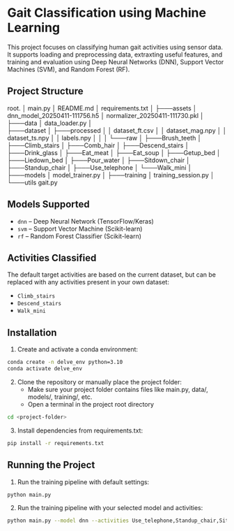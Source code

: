 # Gait Classification using Machine Learning

This project focuses on classifying human gait activities using sensor data. It supports loading and preprocessing data, extraxting useful features, and training and evaluation using Deep Neural Networks (DNN), Support Vector Machines (SVM), and Random Forest (RF).

## Project Structure

root.
│   main.py
│   README.md
│   requirements.txt
│
├───assets
│       dnn_model_20250411-111756.h5
│       normalizer_20250411-111730.pkl
│
├───data
│       data_loader.py
│   
├───dataset
│   ├───processed
│   │       dataset_ft.csv
│   │       dataset_mag.npy
│   │       dataset_ts.npy
│   │       labels.npy
│   │
│   └───raw
│       ├───Brush_teeth
│       ├───Climb_stairs
│       ├───Comb_hair
│       ├───Descend_stairs
│       ├───Drink_glass
│       ├───Eat_meat
│       ├───Eat_soup
│       ├───Getup_bed
│       ├───Liedown_bed
│       ├───Pour_water
│       ├───Sitdown_chair
│       ├───Standup_chair
│       ├───Use_telephone
│       └───Walk_mini
│
├───models
│       model_trainer.py
│
├───training
│       training_session.py
│
└───utils
        gait.py


## Models Supported

- `dnn` – Deep Neural Network (TensorFlow/Keras)
- `svm` – Support Vector Machine (Scikit-learn)
- `rf` – Random Forest Classifier (Scikit-learn)

## Activities Classified

The default target activities are based on the current dataset, but can be replaced with any activities present in your own dataset:

- `Climb_stairs`
- `Descend_stairs`
- `Walk_mini`

## Installation

1. Create and activate a conda environment:

```bash
conda create -n delve_env python=3.10
conda activate delve_env
```

2. Clone the repository or manually place the project folder:
    - Make sure your project folder contains files like main.py, data/, models/, training/, etc.
    - Open a terminal in the project root directory

```bash
cd <project-folder>
```

3. Install dependencies from requirements.txt:

```bash
pip install -r requirements.txt
```

## Running the Project

1. Run the training pipeline with default settings:

```bash
python main.py
```

2. Run the training pipeline with your selected model and activities:

```bash
python main.py --model dnn --activities Use_telephone,Standup_chair,Sitdown_chair,Eat_meat,Eat_soup --data_path dataset/raw/
```